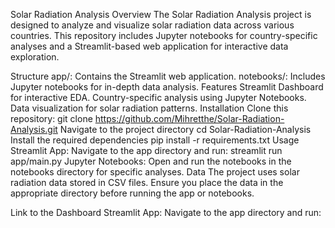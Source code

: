 Solar Radiation Analysis
Overview
The Solar Radiation Analysis project is designed to analyze and visualize solar radiation data across various countries. This repository includes Jupyter notebooks for country-specific analyses and a Streamlit-based web application for interactive data exploration.

Structure
app/: Contains the Streamlit web application.
notebooks/: Includes Jupyter notebooks for in-depth data analysis.
Features
Streamlit Dashboard for interactive EDA.
Country-specific analysis using Jupyter Notebooks.
Data visualization for solar radiation patterns.
Installation
Clone this repository:
git clone https://github.com/Mihretthe/Solar-Radiation-Analysis.git
Navigate to the project directory
cd Solar-Radiation-Analysis
Install the required dependencies
pip install -r requirements.txt
Usage
Streamlit App: Navigate to the app directory and run:
streamlit run app/main.py
Jupyter Notebooks: Open and run the notebooks in the notebooks directory for specific analyses.
Data
The project uses solar radiation data stored in CSV files. Ensure you place the data in the appropriate directory before running the app or notebooks.

Link to the Dashboard
Streamlit App: Navigate to the app directory and run:
